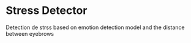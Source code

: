 # Stress Detector

Detection de strss based on emotion detection model and the distance between eyebrows
